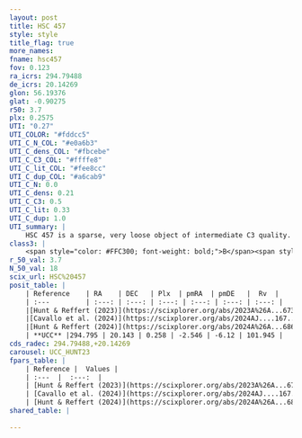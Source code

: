 ```yaml
---
layout: post
title: HSC 457
style: style
title_flag: true
more_names: 
fname: hsc457
fov: 0.123
ra_icrs: 294.79488
de_icrs: 20.14269
glon: 56.19376
glat: -0.90275
r50: 3.7
plx: 0.2575
UTI: "0.27"
UTI_COLOR: "#fddcc5"
UTI_C_N_COL: "#e0a6b3"
UTI_C_dens_COL: "#fbcebe"
UTI_C_C3_COL: "#ffffe8"
UTI_C_lit_COL: "#fee8cc"
UTI_C_dup_COL: "#a6cab9"
UTI_C_N: 0.0
UTI_C_dens: 0.21
UTI_C_C3: 0.5
UTI_C_lit: 0.33
UTI_C_dup: 1.0
UTI_summary: |
    HSC 457 is a sparse, very loose object of intermediate C3 quality. It was recently reported in the literature.<br><br><span style="color: #99180f; font-weight: bold;">Warning: </span>contains less than 25 stars with <i>P>0.5</i> estimated.
class3: |
    <span style="color: #FFC300; font-weight: bold;">B</span><span style="color: #FFC300; font-weight: bold;">B</span>
r_50_val: 3.7
N_50_val: 18
scix_url: HSC%20457
posit_table: |
    | Reference    | RA    | DEC   | Plx  | pmRA  | pmDE   |  Rv  |
    | :---         | :---: | :---: | :---: | :---: | :---: | :---: |
    |[Hunt & Reffert (2023)](https://scixplorer.org/abs/2023A%26A...673A.114H) | 294.817 | 20.173 | 0.262 | -2.562 | -6.145 | 101.899 |
    |[Cavallo et al. (2024)](https://scixplorer.org/abs/2024AJ....167...12C) | 294.778 | 20.124 | 0.261 | -- | -- | -- |
    |[Hunt & Reffert (2024)](https://scixplorer.org/abs/2024A%26A...686A..42H) | 294.817 | 20.173 | 0.262 | -2.562 | -6.145 | 101.899 |
    | **UCC** |294.795 | 20.143 | 0.258 | -2.546 | -6.12 | 101.945 | 
cds_radec: 294.79488,+20.14269
carousel: UCC_HUNT23
fpars_table: |
    | Reference |  Values |
    | :---  |  :---:  |
    | [Hunt & Reffert (2023)](https://scixplorer.org/abs/2023A%26A...673A.114H) | `AV50=3.67, diffAV50=2.407, MOD50=12.693, logAge50=7.123` |
    | [Cavallo et al. (2024)](https://scixplorer.org/abs/2024AJ....167...12C) | `AV50=3.57, dMod50=13.1, logAge50=6.9, [Fe/H]50=-0.2` |
    | [Hunt & Reffert (2024)](https://scixplorer.org/abs/2024A%26A...686A..42H) | `MassJ=752.065` |
shared_table: |
    
---
```

